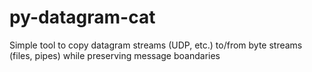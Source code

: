 # py-datagram-cat
Simple tool to copy datagram streams (UDP, etc.) to/from byte streams (files, pipes) while preserving message boandaries
